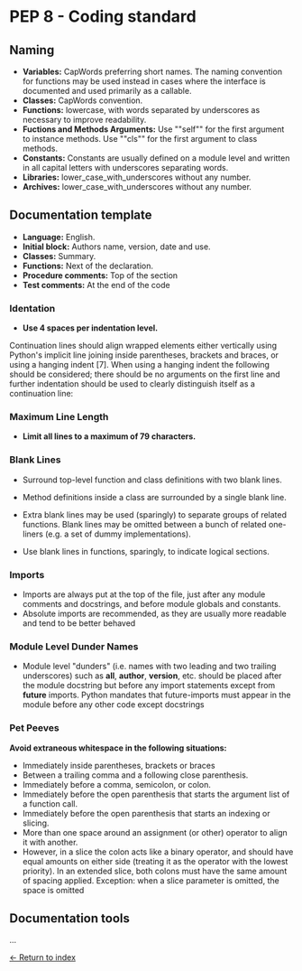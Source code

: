 # PEP 8 - Coding standard 

## Naming

- **Variables:** CapWords preferring short names. The naming convention for functions may be used instead in cases where the interface is documented and used primarily as a callable.
- **Classes:** CapWords convention.
- **Functions:** lowercase, with words separated by underscores as necessary to improve readability.
- **Fuctions and Methods Arguments:**  Use ""self"" for the first argument to instance methods. Use ""cls"" for the first argument to class methods.
- **Constants:** Constants are usually defined on a module level and written in all capital letters with underscores separating words.
- **Libraries:** lower_case_with_underscores without any number.
- **Archives:** lower_case_with_underscores without any number.

## Documentation template

- **Language:** English.
- **Initial block:** Authors name, version, date and use.
- **Classes:** Summary.
- **Functions:** Next of the declaration.
- **Procedure comments:** Top of the section
- **Test comments:** At the end of the code

### Identation
- **Use 4 spaces per indentation level.**

Continuation lines should align wrapped elements either vertically using Python's implicit line joining inside parentheses, brackets and braces, or using a hanging indent [7]. When using a hanging indent the following should be considered; there should be no arguments on the first line and further indentation should be used to clearly distinguish itself as a continuation line:

### Maximum Line Length
- **Limit all lines to a maximum of 79 characters.**

### Blank Lines
- Surround top-level function and class definitions with two blank lines.

- Method definitions inside a class are surrounded by a single blank line.

- Extra blank lines may be used (sparingly) to separate groups of related functions. Blank lines may be omitted between a bunch of related one-liners (e.g. a set of dummy implementations).

- Use blank lines in functions, sparingly, to indicate logical sections.

### Imports
- Imports are always put at the top of the file, just after any module comments and docstrings, and before module globals and constants.
- Absolute imports are recommended, as they are usually more readable and tend to be better behaved 

### Module Level Dunder Names
- Module level "dunders" (i.e. names with two leading and two trailing underscores) such as __all__, __author__, __version__, etc. should be placed after the module docstring but before any import statements except from __future__ imports. Python mandates that future-imports must appear in the module before any other code except docstrings

### Pet Peeves
**Avoid extraneous whitespace in the following situations:**
- Immediately inside parentheses, brackets or braces
- Between a trailing comma and a following close parenthesis.
- Immediately before a comma, semicolon, or colon.
- Immediately before the open parenthesis that starts the argument list of a function call.
- Immediately before the open parenthesis that starts an indexing or slicing.
- More than one space around an assignment (or other) operator to align it with another.
- However, in a slice the colon acts like a binary operator, and should have equal amounts on either side (treating it as the operator with the lowest priority). In an extended slice, both colons must have the same amount of spacing applied. Exception: when a slice parameter is omitted, the space is omitted

## Documentation tools

...


[<- Return to index](https://github.com/JoshuaMeza/CodePain_POO)
